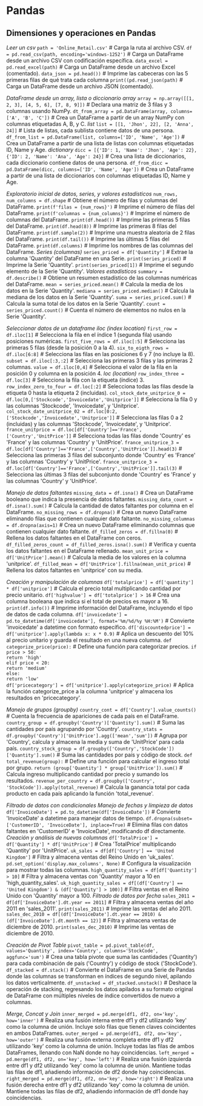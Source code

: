 # Pandas

## Dimensiones y operaciones en Pandas

_Leer un csv_
`path = 'Online_Retail.csv'`                      # Carga la ruta al archivo CSV.
`df = pd.read_csv(path, encoding='windows-1252')` # Carga un DataFrame desde un archivo CSV con codificación específica.
`data_excel = pd.read_excel(path)`                # Carga un DataFrame desde un archivo Excel (comentado).
`data_json = pd.head())`                          # Imprime las cabeceras con las 5 primeras filas de qué trata cada columna
`print((pd.read_json(path)`                       # Carga un DataFrame desde un archivo JSON (comentado).

_DataFrame desde un array, lista o diccionario_
_array_
`array = np.array([[1, 2, 3], [4, 5, 6], [7, 8, 9]])`         # Declara una matriz de 3 filas y 3 columnas usando NumPy.
`dt_from_array = pd.DataFrame(array, columns=['A', 'B', 'C'])`  # Crea un DataFrame a partir de un array NumPy con columnas etiquetadas A, B, y C.
_list_
`list = [[1, 'Jhon', 22], [2, 'Anna', 24]]`                   # Lista de listas, cada sublista contiene datos de una persona.
`df_from_list = pd.DataFrame(list, columns=['ID', 'Name', 'Age'])`  # Crea un DataFrame a partir de una lista de listas con columnas etiquetadas ID, Name y Age.
_dictionary_
`dicc = [{'ID': 1, 'Name': 'Jhon', 'Age': 22}, {'ID': 2, 'Name': 'Ana', 'Age': 24}]`  # Crea una lista de diccionarios, cada diccionario contiene datos de una persona.
`df_from_dicc = pd.DataFrame(dicc, columns=['ID', 'Name', 'Age'])`  # Crea un DataFrame a partir de una lista de diccionarios con columnas etiquetadas ID, Name y Age.

_Exploratorio inicial de datos, series, y valores estadísticos_
`num_rows, num_columns = df.shape`             # Obtiene el número de filas y columnas del DataFrame.
`print(f'filas = {num_rows}')`                 # Imprime el número de filas del DataFrame.
`print(f'columnas = {num_columns}')`           # Imprime el número de columnas del DataFrame.
`print(df.head())`                             # Imprime las primeras 5 filas del DataFrame.
`print(df.head(8))`                            # Imprime las primeras 8 filas del DataFrame.
`print(df.sample(2))`                          # Imprime una muestra aleatoria de 2 filas del DataFrame.
`print(df.tail())`                             # Imprime las últimas 5 filas del DataFrame.
`print(df.columns)`                            # Imprime los nombres de las columnas del DataFrame.
_Series (columnas)_
`series_priced = df['Quantity']`               # Extrae la columna 'Quantity' del DataFrame en una Serie.
`print(series_priced)`                         # Imprime la Serie 'Quantity'.
`print(series_priced[1])`                      # Imprime el segundo elemento de la Serie 'Quantity'.
_Valores estadísticos_
`summary = df.describe()`                      # Obtiene un resumen estadístico de las columnas numéricas del DataFrame.
`mean = series_priced.mean()`                  # Calcula la media de los datos en la Serie 'Quantity'.
`mediana = series_priced.median()`             # Calcula la mediana de los datos en la Serie 'Quantity'.
`suma = series_priced.sum()`                   # Calcula la suma total de los datos en la Serie 'Quantity'.
`count = series_priced.count()`                # Cuenta el número de elementos no nulos en la Serie 'Quantity'.

_Seleccionar datos de un dataframe_
_iloc (index location)_
`first_row = df.iloc[1]`               # Selecciona la fila en el índice 1 (segunda fila) usando posiciones numéricas.
`first_five_rows = df.iloc[:5]`        # Selecciona las primeras 5 filas (desde la posición 0 a la 4).
`six_to_eigth_rows = df.iloc[6:8]`     # Selecciona las filas en las posiciones 6 y 7 (no incluye la 8).
`subset = df.iloc[:3,:2]`              # Selecciona las primeras 3 filas y las primeras 2 columnas.
`value = df.iloc[0,4]`                 # Selecciona el valor de la fila en la posición 0 y columna en la posición 4.
_loc (location)_
`row_index_three = df.loc[3]`          # Selecciona la fila con la etiqueta (índice) 3.
`row_index_zero_to_four = df.loc[:2]`  # Selecciona todas las filas desde la etiqueta 0 hasta la etiqueta 2 (incluidas).
`col_stock_date_unitprice_0 = df.loc[0,['Stockcode','Invoicedate','Unitprice']]`  # Selecciona la fila 0 y las columnas 'Stockcode', 'Invoicedate', y 'Unitprice'.
`col_stock_date_unitprice_02 = df.loc[0:2,['Stockcode','Invoicedate','Unitprice']]` # Selecciona las filas 0 a 2 (incluidas) y las columnas 'Stockcode', 'Invoicedate', y 'Unitprice'.
`france_unitprice = df.loc[df['Country']=='France',['Country','UnitPrice']]`            # Selecciona todas las filas donde 'Country' es 'France' y las columnas 'Country' y 'UnitPrice'.
`france_unitprice_3 = df.loc[df['Country']=='France',['Country','UnitPrice']].head(3)`  # Selecciona las primeras 3 filas del subconjunto donde 'Country' es 'France' y las columnas 'Country' y 'UnitPrice'.
`france_unitprice_3 = df.loc[df['Country']=='France',['Country','UnitPrice']].tail(3)`  # Selecciona las últimas 3 filas del subconjunto donde 'Country' es 'France' y las columnas 'Country' y 'UnitPrice'.

_Manejo de datos faltantes_
`missing_data = df.isna()`                      # Crea un DataFrame booleano que indica la presencia de datos faltantes.
`missing_data_count = df.isna().sum()`          # Calcula la cantidad de datos faltantes por columna en el DataFrame.
`no_missing_rows = df.dropna()`                 # Crea un nuevo DataFrame eliminando filas que contienen cualquier dato faltante.
`no_missing_columnas = df.dropna(axis=1)`       # Crea un nuevo DataFrame eliminando columnas que contienen cualquier dato faltante.
`df_filled_zeros = df.fillna(0)`                # Rellena los datos faltantes en el DataFrame con ceros.
`df_filled_zeros_count = df_filled_zeros.isna().sum()` # Verifica y cuenta los datos faltantes en el DataFrame rellenado.
`mean_unit_price = df['UnitPrice'].mean()`      # Calcula la media de los valores en la columna 'unitprice'.
`df_filled_mean = df['UnitPrice'].fillna(mean_unit_price)` # Rellena los datos faltantes en 'unitprice' con su media.

_Creación y manipulación de columnas_
`df['totalprice'] = df['quantity'] * df['unitprice']`              # Calcula el precio total multiplicando cantidad por precio unitario.
`df['highvalue'] = df['totalprice'] > 16`                          # Crea una columna booleana que indica si el total de precios es mayor a 16.
`print(df.info())`                                                 # Imprime información del DataFrame, incluyendo el tipo de datos de cada columna.
`df['invoicedate'] = pd.to_datetime(df['invoicedate'], format='%m/%d/%y %H:%M')` # Convierte 'invoicedate' a datetime con formato específico.
`df['discountedprice'] = df['unitprice'].apply(lambda x: x * 0.9)` # Aplica un descuento del 10% al precio unitario y guarda el resultado en una nueva columna.
`def categorize_price(price):`                                      # Define una función para categorizar precios.
    `if price > 50:`                                               
        `return 'high'`                                            
    `elif price < 20:`                                             
        `return 'medium'`                                          
    `else:`                                                        
        `return 'low'`                                             
`df['pricecategory'] = df['unitprice'].apply(categorize_price)`    # Aplica la función categorize_price a la columna 'unitprice' y almacena los resultados en 'pricecategory'.

_Manejo de grupos (groupby)_
`country_cont = df['Country'].value_counts()`                 # Cuenta la frecuencia de apariciones de cada país en el DataFrame.
`country_group = df.groupby('Country')['Quantity'].sum()`     # Suma las cantidades por país agrupando por 'Country'.
`country_stats = df.groupby('Country')['UnitPrice'].agg(['mean','sum'])` # Agrupa por 'Country', calcula y almacena la media y suma de 'UnitPrice' para cada país.
`country_stock_group = df.groupby(['Country','StockCode'])['Quantity'].sum()` # Suma las cantidades por país y código de stock.
`def total_revenue(group):`                                   # Define una función para calcular el ingreso total por grupo.
    `return (group['Quantity'] * group['UnitPrice']).sum()`   # Calcula ingreso multiplicando cantidad por precio y sumando los resultados.
`revenue_per_country = df.groupby(['Country', 'StockCode']).apply(total_revenue)` # Calcula la ganancia total por cada producto en cada país aplicando la función 'total_revenue'.

_Filtrado de datos con condicionales_
_Manejo de fechas y limpieza de datos_
`df['InvoiceDate'] = pd.to_datetime(df['InvoiceDate'])`            # Convierte 'InvoiceDate' a datetime para manejar datos de tiempo.
`df.dropna(subset=['CustomerID', 'InvoiceDate'], inplace=True)`   # Elimina filas con datos faltantes en 'CustomerID' e 'InvoiceDate', modificando df directamente.
_Creación y análisis de nuevas columnas_
`df['TotalPrice'] = df['Quantity'] * df['UnitPrice']`             # Crea 'TotalPrice' multiplicando 'Quantity' por 'UnitPrice'.
`uk_sales = df[df['Country'] == 'United Kingdom']`                # Filtra y almacena ventas del Reino Unido en 'uk_sales'.
`pd.set_option('display.max_columns', None)`                      # Configura la visualización para mostrar todas las columnas.
`high_quantity_sales = df[df['Quantity'] > 10]`                   # Filtra y almacena ventas con 'Quantity' mayor a 10 en 'high_quantity_sales'.
`uk_high_quantity_sales = df[(df['Country'] == 'United Kingdom') & (df['Quantity'] > 100)]` # Filtra ventas en el Reino Unido con 'Quantity' mayor a 100.
_Filtrado de datos por fecha_
`sales_2011 = df[df['InvoiceDate'].dt.year == 2011]`              # Filtra y almacena ventas del año 2011 en 'sales_2011'.
`print(sales_2011)`                                               # Imprime las ventas del año 2011.
`sales_dec_2010 = df[(df['InvoiceDate'].dt.year == 2010) & (df['InvoiceDate'].dt.month == 12)]` # Filtra y almacena ventas de diciembre de 2010.
`print(sales_dec_2010)`                                           # Imprime las ventas de diciembre de 2010.

_Creación de Pivot Table_
`pivot_table = pd.pivot_table(df, values='Quantity', index='Country',
columns='StockCode', aggfunc='sum')`  # Crea una tabla pivote que suma las cantidades ('Quantity') para cada combinación de país ('Country') y código de stock ('StockCode').
`df_stacked = df.stack()`             # Convierte el DataFrame en una Serie de Pandas donde las columnas se transforman en índices de segundo nivel, apilando los datos verticalmente.
`df_unstacked = df_stacked.unstack()` # Deshace la operación de stacking, regresando los datos apilados a su formato original de DataFrame con múltiples niveles de índice convertidos de nuevo a columnas.

_Merge, Concat y Join_
`inner_merged = pd.merge(df1, df2, on='key', how='inner')`   # Realiza una fusión interna entre df1 y df2 utilizando 'key' como la columna de unión. Incluye solo filas que tienen claves coincidentes en ambos DataFrames.
`outer_merged = pd.merge(df1, df2, on='key', how='outer')`   # Realiza una fusión externa completa entre df1 y df2 utilizando 'key' como la columna de unión. Incluye todas las filas de ambos DataFrames, llenando con NaN donde no hay coincidencias.
`left_merged = pd.merge(df1, df2, on='key', how='left')`     # Realiza una fusión izquierda entre df1 y df2 utilizando 'key' como la columna de unión. Mantiene todas las filas de df1, añadiendo información de df2 donde hay coincidencias.
`right_merged = pd.merge(df1, df2, on='key', how='right')`   # Realiza una fusión derecha entre df1 y df2 utilizando 'key' como la columna de unión. Mantiene todas las filas de df2, añadiendo información de df1 donde hay coincidencias.
